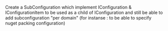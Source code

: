 Create a SubConfiguration which implement IConfiguration & IConfigurationItem to be used as a child of IConfiguration and 
still be able to add subconfiguration "per domain" (for instanse : to be able to specify nuget packing configuration)